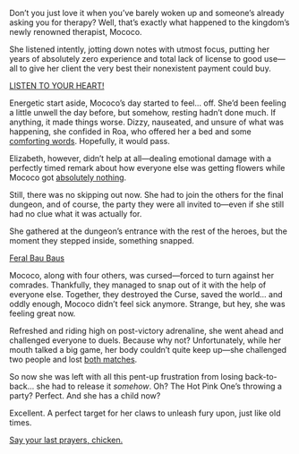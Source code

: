 Don’t you just love it when you’ve barely woken up and someone’s already asking you for therapy? Well, that’s exactly what happened to the kingdom’s newly renowned therapist, Mococo.

She listened intently, jotting down notes with utmost focus, putting her years of absolutely zero experience and total lack of license to good use—all to give her client the very best their nonexistent payment could buy.

[LISTEN TO YOUR HEART!](#embed:https://www.youtube.com/live/AxQVdUrmVZU?si=u2J66__7bFgQTo-C&t=357)

Energetic start aside, Mococo’s day started to feel... off. She’d been feeling a little unwell the day before, but somehow, resting hadn’t done much. If anything, it made things worse. Dizzy, nauseated, and unsure of what was happening, she confided in Roa, who offered her a bed and some [comforting words](https://www.youtube.com/live/AxQVdUrmVZU?si=yPqtSKek3669499D&t=875). Hopefully, it would pass.

Elizabeth, however, didn’t help at all—dealing emotional damage with a perfectly timed remark about how everyone else was getting flowers while Mococo got [absolutely nothing](https://www.youtube.com/live/AxQVdUrmVZU?si=kWwjl2iiHwWWZCCd&t=3394).

Still, there was no skipping out now. She had to join the others for the final dungeon, and of course, the party they were all invited to—even if she still had no clue what it was actually for.

She gathered at the dungeon’s entrance with the rest of the heroes, but the moment they stepped inside, something snapped.

[Feral Bau Baus](#embed:https://www.youtube.com/live/AxQVdUrmVZU?si=--yBq_oBXFgsl_MT&t=5272)

Mococo, along with four others, was cursed—forced to turn against her comrades. Thankfully, they managed to snap out of it with the help of everyone else. Together, they destroyed the Curse, saved the world... and oddly enough, Mococo didn’t feel sick anymore. Strange, but hey, she was feeling great now.

Refreshed and riding high on post-victory adrenaline, she went ahead and challenged everyone to duels. Because why not? Unfortunately, while her mouth talked a big game, her body couldn’t quite keep up—she challenged two people and lost [both matches](https://www.youtube.com/live/AxQVdUrmVZU?si=brpDCiHHjSM7FCf5&t=7451).

So now she was left with all this pent-up frustration from losing back-to-back... she had to release it _somehow_. Oh? The Hot Pink One’s throwing a party? Perfect. And she has a child now?

Excellent. A perfect target for her claws to unleash fury upon, just like old times.

[Say your last prayers, chicken.](#embed:https://www.youtube.com/live/AxQVdUrmVZU?si=S5vlYTWNDv68hc5A&t=8949)
